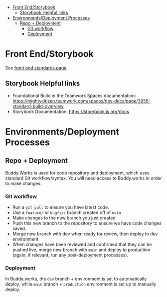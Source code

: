 - [Front End/Storybook](#front-endstorybook)
  - [Storybook Helpful links](#storybook-helpful-links)
- [Environments/Deployment Processes](#environmentsdeployment-processes)
  - [Repo + Deployment](#repo--deployment)
    - [Git workflow](#git-workflow)
    - [Deployment](#deployment)

# Front End/Storybook
See [front end standards page](../quickstart/front-end-standards.md)

## Storybook Helpful links
- Foundational Build in the Teamwork Spaces documentation: https://mightycitizen.teamwork.com/spaces/dev-docs/page/3955-standard-build-overview
- Storybook Documentation: https://storybook.js.org/docs


# Environments/Deployment Processes

## Repo + Deployment

Buddy.Works is used for code repository and deployment, which uses standard Git workflow/syntax. You will need access to Buddy.works in order to make changes.
### Git workflow
- Run a `git pull` to ensure you have latest code.
- Use a `feature/` or `bugfix/` branch created off of `main`
- Make changes to the new branch you just created
- Push this new branch to the repository to ensure we have code changes saved.
- Merge new branch with dev when ready for review, then deploy to dev environment
- When changes have been reviewed and confirmed that they can be pushed live, merge new branch with `main` and deploy to production (again, if relevant, run any post-deployment processes).

### Deployment
In Buddy.works, the `dev` branch + environment is set to automatically deploy, while `main` branch + `production` environment is set up to manually deploy.


